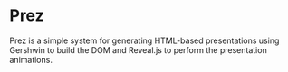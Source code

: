 # Prez #

Prez is a simple system for generating HTML-based presentations using Gershwin to build the DOM and Reveal.js to perform the presentation animations.
